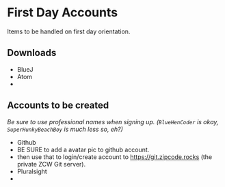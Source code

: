 # First Day Accounts

Items to be handled on first day orientation.

## Downloads

* BlueJ
* Atom
* 


## Accounts to be created

_Be sure to use professional names when signing up. (`BlueHenCoder` is okay, `SuperHunkyBeachBoy` is much less so, eh?)_

* Github
 * BE SURE to add a avatar pic to github account.
 * then use that to login/create account to https://git.zipcode.rocks (the private ZCW Git server).
* Pluralsight
* 